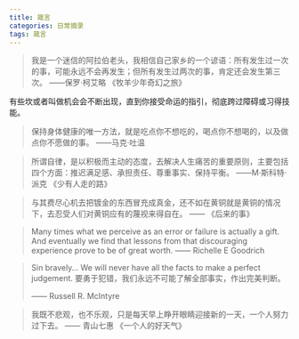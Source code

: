 ```yaml
---
title: 箴言
categories: 日常摘录
tags: 箴言
---
```

> 我是一个迷信的阿拉伯老头，我相信自己家乡的一个谚语：所有发生过一次的事，可能永远不会再发生；但所有发生过两次的事，肯定还会发生第三次。 ——保罗·柯艾略 《牧羊少年奇幻之旅》

有些坎或者叫做机会会不断出现，直到你接受命运的指引，彻底跨过障碍或习得技能。

> 保持身体健康的唯一方法，就是吃点你不想吃的，喝点你不想喝的，以及做点你不愿做的事。 ——马克·吐温



> 所谓自律，是以积极而主动的态度，去解决人生痛苦的重要原则，主要包括四个方面：推迟满足感、承担责任、尊重事实、保持平衡。 ——M·斯科特·派克 《少有人走的路》



> 与其费尽心机去把镀金的东西冒充成真金，还不如在黄铜就是黄铜的情况下，去忍受人们对黄铜应有的蔑视来得自在。 —— 《后来的事》



> Many times what we perceive as an error or failure is actually a gift. And eventually we find that lessons from that discouraging experience prove to be of great worth. —— Richelle E Goodrich



> Sin bravely… We will never have all the facts to make a perfect judgement.
> 要勇于犯错，我们永远不可能了解全部事实，作出完美判断。
>
> —— Russell R. McIntyre



> 我既不悲观，也不乐观，只是每天早上睁开眼睛迎接新的一天，一个人努力过下去。 —— 青山七惠 《一个人的好天气》


